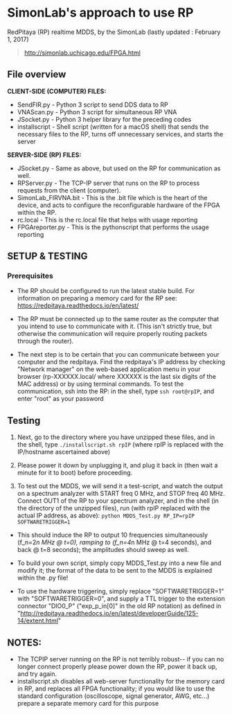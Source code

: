 # SimonLab's approach to use RP

RedPitaya (RP) realtime MDDS, by the SimonLab (lastly updated : February 1, 2017)
> http://simonlab.uchicago.edu/FPGA.html

## File overview
**CLIENT-SIDE (COMPUTER) FILES:**
- SendFIR.py                 - Python 3 script to send DDS data to RP
- VNAScan.py                 - Python 3 script for simultaneous RP VNA
- JSocket.py                 - Python 3 helper library for the preceding codes
- installscript              - Shell script (written for a macOS shell) that sends the necessary files to the RP, turns off unnecessary services, and starts the server

**SERVER-SIDE (RP) FILES:**
- JSocket.py                 - Same as above, but used on the RP for communication as well.
- RPServer.py                - The TCP-IP server that runs on the RP to process requests from the client (computer).
- SimonLab_FIRVNA.bit        - This is the .bit file which is the heart of the device, and acts to configure the reconfigurable hardware of the FPGA within the RP.
- rc.local                   - This is the rc.local file that helps with usage reporting
- FPGAreporter.py            - This is the pythonscript that performs the usage reporting


## SETUP  & TESTING
### Prerequisites
- The RP should be configured to run the latest stable build. For information on preparing a memory card for the RP see: https://redpitaya.readthedocs.io/en/latest/

- The RP must be connected up to the same router as the computer that you intend to use to communicate with it. (This isn't strictly true, but otherwise the communication will require properly routing packets through the router).

- The next step is to be certain that you can communicate between your computer and the redpitaya. Find the redpitaya's IP address by checking "Network manager" on the web-based application menu in your browser (rp-XXXXXX.local/ where XXXXXX is the last six digits of the MAC address) or by using terminal commands. To test the communication, ssh into the RP: in the shell, type `ssh root@rpIP`, and enter "root" as your password

## Testing
1. Next, go to the directory where you have unzipped these files, and in the shell, type `./installscript.sh rpIP` (where rpIP is replaced with the IP/hostname ascertained above)

2. Please power it down by unplugging it, and plug it back in (then wait a minute for it to boot) before proceeding.

3. To test out the MDDS, we will send it a test-script, and watch the output on a spectrum analyzer with START freq 0 MHz, and STOP freq 40 MHz. Connect OUT1 of the RP to your spectrum analyzer, and in the shell (in the directory of the unzipped files), run (with rpIP replaced with the actual IP address, as above):
`python MDDS_Test.py RP_IP=rpIP SOFTWARETRIGGER=1`

- This should induce the RP to output 10 frequencies simultaneously (f_n=2*n MHz @ t=0), ramping to (f_n=4*n MHz @ t=4 seconds), and back @ t=8 seconds); the amplitudes should sweep as well.

- To build your own script, simply copy MDDS_Test.py into a new file and modify it; the format of the data to be sent to the MDDS is explained within the .py file!

- To use the hardware triggering, simply replace "SOFTWARETRIGGER=1" with "SOFTWARETRIGGER=0", and supply a TTL trigger to the extension connector "DIO0_P" ("exp_p_in[0]" in the old RP notation) as defined in "http://redpitaya.readthedocs.io/en/latest/developerGuide/125-14/extent.html"

## NOTES:
- The TCPIP server running on the RP is not terribly robust-- if you can no longer connect properly please power down the RP, power it back up, and try again.
- installscript.sh disables all web-server functionality for the memory card in RP, and replaces all FPGA functionality; if you would like to use the standard configuration (oscilloscope, signal generator, AWG, etc...) prepare a separate memory card for this purpose
